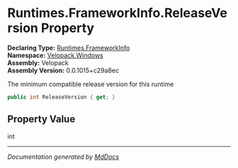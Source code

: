 ﻿<!--  
  <auto-generated>   
    The contents of this file were generated by a tool.  
    Changes to this file may be list if the file is regenerated  
  </auto-generated>   
-->

# Runtimes.FrameworkInfo.ReleaseVersion Property

**Declaring Type:** [Runtimes.FrameworkInfo](../index.md)  
**Namespace:** [Velopack.Windows](../../../index.md)  
**Assembly:** Velopack  
**Assembly Version:** 0.0.1015+c29a8ec

 The minimum compatible release version for this runtime 

```csharp
public int ReleaseVersion { get; }
```

## Property Value

int

___

*Documentation generated by [MdDocs](https://github.com/ap0llo/mddocs)*
